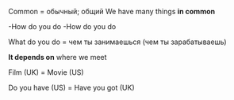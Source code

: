 
Common = обычный; общий
	We have many things **in common**

-How do you do
-How do you do

What do you do = чем ты занимаешься (чем ты зарабатываешь)

**It depends on** where we meet

Film (UK) = Movie (US)

Do you have (US) = Have you got (UK)